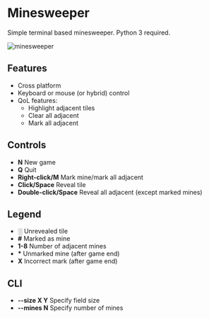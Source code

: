 Minesweeper
===========

Simple terminal based minesweeper. Python 3 required.

![minesweeper](https://gazpachoking.github.io/minesweeper/minesweeper.png)

Features
--------

- Cross platform
- Keyboard or mouse (or hybrid) control
- QoL features:
  - Highlight adjacent tiles
  - Clear all adjacent
  - Mark all adjacent

Controls
--------

- **N** New game
- **Q** Quit
- **Right-click/M** Mark mine/mark all adjacent
- **Click/Space** Reveal tile
- **Double-click/Space** Reveal all adjacent (except marked mines)

Legend
------

- ░ Unrevealed tile
- **\#** Marked as mine
- **1-8** Number of adjacent mines
- **\*** Unmarked mine (after game end)
- **X** Incorrect mark (after game end) 

CLI
---

- **--size X Y** Specify field size
- **--mines N** Specify number of mines


  

